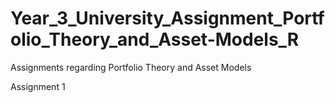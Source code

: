 # Year_3_University_Assignment_Portfolio_Theory_and_Asset-Models_R
Assignments regarding Portfolio Theory and Asset Models

Assignment 1
